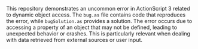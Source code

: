 This repository demonstrates an uncommon error in ActionScript 3 related to dynamic object access.  The `bug.as` file contains code that reproduces the error, while `bugSolution.as` provides a solution.  The error occurs due to accessing a property of an object that may not be defined, leading to unexpected behavior or crashes. This is particularly relevant when dealing with data retrieved from external sources or user input.